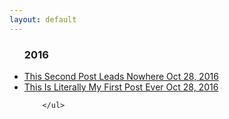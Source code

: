 ```yaml
---
layout: default
---
```

<div>
        <ul id="removeBullets">
          <h3 class="h3year">2016</h3>
                <li><a href="/blog">
                <div>
                <span class="title">This Second Post Leads Nowhere</span>
                <span class="date">Oct 28, 2016</span>
                </div>
                </a>
              </li>
              <li><a href="https://rlaborce.github.io/dev/first-post-ever">
                <div>
                <span class="title">This Is Literally My First Post Ever</span>
                <span class="date">Oct 28, 2016</span>
                </div>
                </a>
              </li>

        </ul>
</div>
